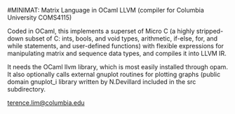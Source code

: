 #MINIMAT: Matrix Language in OCaml LLVM 
(compiler for Columbia University COMS4115)

Coded in OCaml, this implements a superset of Micro C (a highly stripped-down subset of C: ints, bools, and void types, arithmetic, if-else, for, and while statements, and user-defined functions) with flexible expressions for manipulating matrix and sequence data types, and compiles it into LLVM IR.

It needs the OCaml llvm library, which is most easily installed through opam. It also optionally calls external gnuplot routines for plotting graphs (public domain gnuplot_i library written by N.Devillard included in the src subdirectory.

terence.lim@columbia.edu
